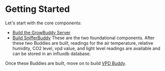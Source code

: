 # Getting Started
Let's start with the core components:
- [Build the GrowBuddy Server](growbuddyServer.md)
- [Build SnifferBuddy](snifferbuddy_page)
These are the two foundational components.  After these two Buddies are built, readings for the air temperature, relative humidity, CO2 level, vpd value, and light level readings are available and can be stored in an influxdb database.

Once these Buddies are built, move on to build [VPD Buddy](vpdbuddy).